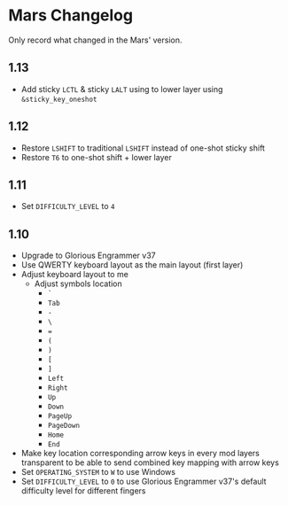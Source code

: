 # Mars Changelog

Only record what changed in the Mars' version.

## 1.13

- Add sticky `LCTL` & sticky `LALT` using to lower layer using `&sticky_key_oneshot`

## 1.12

- Restore `LSHIFT` to traditional `LSHIFT` instead of one-shot sticky shift
- Restore `T6` to one-shot shift + lower layer

## 1.11

- Set `DIFFICULTY_LEVEL` to `4`

## 1.10

- Upgrade to Glorious Engrammer v37
- Use QWERTY keyboard layout as the main layout (first layer)
- Adjust keyboard layout to me
    - Adjust symbols location
        - `` ` ``
        - `Tab`
        - `-`
        - `\`
        - `=`
        - `(`
        - `)`
        - `[`
        - `]`
        - `Left`
        - `Right`
        - `Up`
        - `Down`
        - `PageUp`
        - `PageDown`
        - `Home`
        - `End`
- Make key location corresponding arrow keys in every mod layers transparent to be able to send
    combined key mapping with arrow keys
- Set `OPERATING_SYSTEM` to `W` to use Windows
- Set `DIFFICULTY_LEVEL` to `0` to use Glorious Engrammer v37's default difficulty level for
    different fingers
